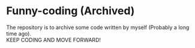# Funny-coding (Archived)

The repository is to archive some code written by myself (Probably a long time ago). \
KEEP CODING AND MOVE FORWARD!

